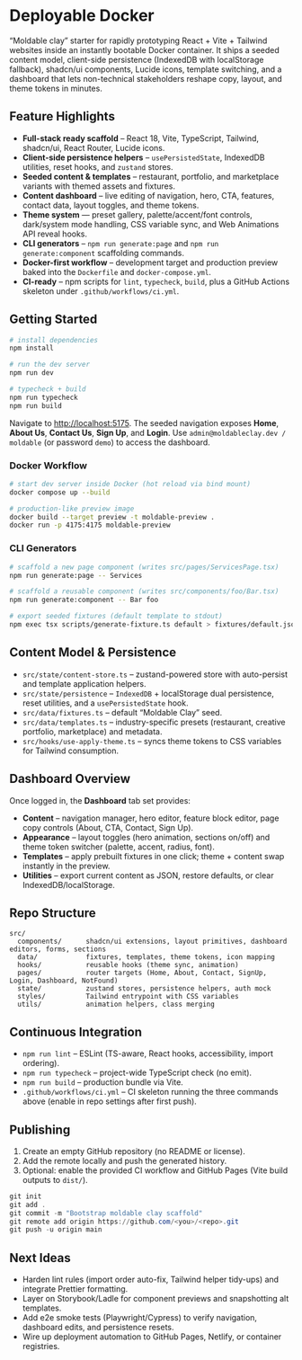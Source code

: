 # Deployable Docker

“Moldable clay” starter for rapidly prototyping React + Vite + Tailwind websites inside an instantly bootable Docker container. It ships a seeded content model, client-side persistence (IndexedDB with localStorage fallback), shadcn/ui components, Lucide icons, template switching, and a dashboard that lets non-technical stakeholders reshape copy, layout, and theme tokens in minutes.

## Feature Highlights

- **Full-stack ready scaffold** – React 18, Vite, TypeScript, Tailwind, shadcn/ui, React Router, Lucide icons.
- **Client-side persistence helpers** – `usePersistedState`, IndexedDB utilities, reset hooks, and `zustand` stores.
- **Seeded content & templates** – restaurant, portfolio, and marketplace variants with themed assets and fixtures.
- **Content dashboard** – live editing of navigation, hero, CTA, features, contact data, layout toggles, and theme tokens.
- **Theme system** — preset gallery, palette/accent/font controls, dark/system mode handling, CSS variable sync, and Web Animations API reveal hooks.
- **CLI generators** – `npm run generate:page` and `npm run generate:component` scaffolding commands.
- **Docker-first workflow** – development target and production preview baked into the `Dockerfile` and `docker-compose.yml`.
- **CI-ready** – npm scripts for `lint`, `typecheck`, `build`, plus a GitHub Actions skeleton under `.github/workflows/ci.yml`.

## Getting Started

```bash
# install dependencies
npm install

# run the dev server
npm run dev

# typecheck + build
npm run typecheck
npm run build
```

Navigate to <http://localhost:5175>. The seeded navigation exposes **Home**, **About Us**, **Contact Us**, **Sign Up**, and **Login**. Use `admin@moldableclay.dev / moldable` (or password `demo`) to access the dashboard.

### Docker Workflow

```bash
# start dev server inside Docker (hot reload via bind mount)
docker compose up --build

# production-like preview image
docker build --target preview -t moldable-preview .
docker run -p 4175:4175 moldable-preview
```

### CLI Generators

```bash
# scaffold a new page component (writes src/pages/ServicesPage.tsx)
npm run generate:page -- Services

# scaffold a reusable component (writes src/components/foo/Bar.tsx)
npm run generate:component -- Bar foo

# export seeded fixtures (default template to stdout)
npm exec tsx scripts/generate-fixture.ts default > fixtures/default.json
```

## Content Model & Persistence

- `src/state/content-store.ts` – zustand-powered store with auto-persist and template application helpers.
- `src/state/persistence` – `IndexedDB` + localStorage dual persistence, reset utilities, and a `usePersistedState` hook.
- `src/data/fixtures.ts` – default “Moldable Clay” seed.
- `src/data/templates.ts` – industry-specific presets (restaurant, creative portfolio, marketplace) and metadata.
- `src/hooks/use-apply-theme.ts` – syncs theme tokens to CSS variables for Tailwind consumption.

## Dashboard Overview

Once logged in, the **Dashboard** tab set provides:

- **Content** – navigation manager, hero editor, feature block editor, page copy controls (About, CTA, Contact, Sign Up).
- **Appearance** – layout toggles (hero animation, sections on/off) and theme token switcher (palette, accent, radius, font).
- **Templates** – apply prebuilt fixtures in one click; theme + content swap instantly in the preview.
- **Utilities** – export current content as JSON, restore defaults, or clear IndexedDB/localStorage.

## Repo Structure

```
src/
  components/      shadcn/ui extensions, layout primitives, dashboard editors, forms, sections
  data/            fixtures, templates, theme tokens, icon mapping
  hooks/           reusable hooks (theme sync, animation)
  pages/           router targets (Home, About, Contact, SignUp, Login, Dashboard, NotFound)
  state/           zustand stores, persistence helpers, auth mock
  styles/          Tailwind entrypoint with CSS variables
  utils/           animation helpers, class merging
```

## Continuous Integration

- `npm run lint` – ESLint (TS-aware, React hooks, accessibility, import ordering).
- `npm run typecheck` – project-wide TypeScript check (no emit).
- `npm run build` – production bundle via Vite.
- `.github/workflows/ci.yml` – CI skeleton running the three commands above (enable in repo settings after first push).

## Publishing

1. Create an empty GitHub repository (no README or license).
2. Add the remote locally and push the generated history.
3. Optional: enable the provided CI workflow and GitHub Pages (Vite build outputs to `dist/`).

```powershell
git init
git add .
git commit -m "Bootstrap moldable clay scaffold"
git remote add origin https://github.com/<you>/<repo>.git
git push -u origin main
```

## Next Ideas

- Harden lint rules (import order auto-fix, Tailwind helper tidy-ups) and integrate Prettier formatting.
- Layer on Storybook/Ladle for component previews and snapshotting alt templates.
- Add e2e smoke tests (Playwright/Cypress) to verify navigation, dashboard edits, and persistence resets.
- Wire up deployment automation to GitHub Pages, Netlify, or container registries.
